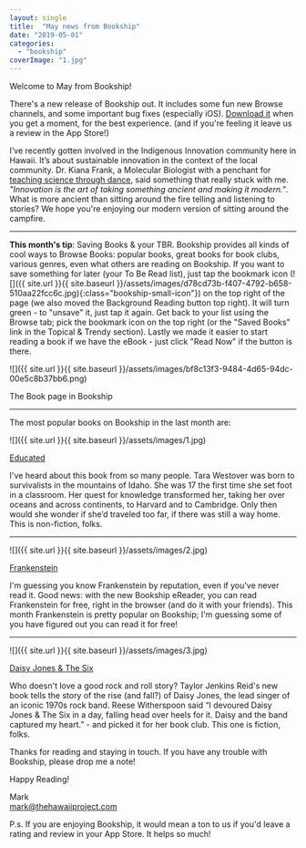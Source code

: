 ```yaml
---
layout: single
title:  "May news from Bookship"
date: "2019-05-01"
categories: 
  - "bookship"
coverImage: "1.jpg"
---
```


Welcome to May from Bookship!

There's a new release of Bookship out. It includes some fun new Browse channels, and some important bug fixes (especially iOS). [Download it](https://www.bookshipapp.com/download) when you get a moment, for the best experience. (and if you're feeling it leave us a review in the App Store!)

I’ve recently gotten involved in the Indigenous Innovation community here in Hawaii. It’s about sustainable innovation in the context of the local community. Dr. Kiana Frank, a Molecular Biologist with a penchant for [teaching science through dance](https://www.instagram.com/labhuiofrank/), said something that really stuck with me. _"Innovation is the art of taking something ancient and making it modern."_. What is more ancient than sitting around the fire telling and listening to stories? We hope you're enjoying our modern version of sitting around the campfire.

* * *

**This month's tip**: Saving Books & your TBR. Bookship provides all kinds of cool ways to Browse Books: popular books, great books for book clubs, various genres, even what others are reading on Bookship. If you want to save something for later (your To Be Read list), just tap the bookmark icon (![]({{ site.url }}{{ site.baseurl }}/assets/images/d78cd73b-f407-4792-b658-510aa22fcc6c.jpg){:class="bookship-small-icon"}) on the top right of the page (we also moved the Background Reading button top right). It will turn green - to "unsave" it, just tap it again. Get back to your list using the Browse tab; pick the bookmark icon on the top right (or the "Saved Books" link in the Topical & Trendy section). Lastly we made it easier to start reading a book if we have the eBook - just click "Read Now" if the button is there.

![]({{ site.url }}{{ site.baseurl }}/assets/images/bf8c13f3-9484-4d65-94dc-00e5c8b37bb6.png)

The Book page in Bookship

* * *

The most popular books on Bookship in the last month are:

![]({{ site.url }}{{ site.baseurl }}/assets/images/1.jpg)

[Educated](https://www.amazon.com/Educated-Memoir-Tara-Westover-ebook/dp/B072BLVM83?SubscriptionId=AKIAIKMVYJ6MJU6ROZYQ&tag=codexmap-20&linkCode=xm2&camp=2025&creative=165953&creativeASIN=B072BLVM83)

I've heard about this book from so many people. Tara Westover was born to survivalists in the mountains of Idaho. She was 17 the first time she set foot in a classroom. Her quest for knowledge transformed her, taking her over oceans and across continents, to Harvard and to Cambridge. Only then would she wonder if she’d traveled too far, if there was still a way home. This is non-fiction, folks.

* * *

![]({{ site.url }}{{ site.baseurl }}/assets/images/2.jpg)

[Frankenstein](https://www.amazon.com/Frankenstein-Mary-Shelley-ebook/dp/B00FDS85EC?SubscriptionId=AKIAIKMVYJ6MJU6ROZYQ&tag=codexmap-20&linkCode=xm2&camp=2025&creative=165953&creativeASIN=B00FDS85EC)

I'm guessing you know Frankenstein by reputation, even if you've never read it. Good news: with the new Bookship eReader, you can read Frankenstein for free, right in the browser (and do it with your friends). This month Frankenstein is pretty popular on Bookship; I'm guessing some of you have figured out you can read it for free!

* * *

![]({{ site.url }}{{ site.baseurl }}/assets/images/3.jpg)

[Daisy Jones & The Six](https://www.amazon.com/Daisy-Jones-Taylor-Jenkins-Reid/dp/1524798622?SubscriptionId=AKIAIKMVYJ6MJU6ROZYQ&tag=codexmap-20&linkCode=xm2&camp=2025&creative=165953&creativeASIN=1524798622)

Who doesn't love a good rock and roll story? Taylor Jenkins Reid's new book tells the story of the rise (and fall?) of Daisy Jones, the lead singer of an iconic 1970s rock band. Reese Witherspoon said “I devoured Daisy Jones & The Six in a day, falling head over heels for it. Daisy and the band captured my heart.” - and picked it for her book club. This one is fiction, folks.

Thanks for reading and staying in touch. If you have any trouble with Bookship, please drop me a note!

Happy Reading!

Mark  
mark@thehawaiiproject.com

P.s. If you are enjoying Bookship, it would mean a ton to us if you'd leave a rating and review in your App Store. It helps so much!
